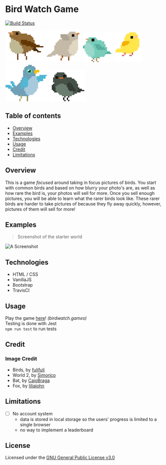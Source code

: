 # Bird Watch Game
[![Build Status](https://travis-ci.org/Alex0Blackwell/focused-bird-watcher-game.svg?branch=master)](https://travis-ci.org/Alex0Blackwell/focused-bird-watcher-game)  

![](css/imgs/brownBird.gif "Pumped!") ![](css/imgs/whiteBird.gif "Woo Bird Game!") ![](css/imgs/blueBird.gif "Take Some Bird Pics!") ![](css/imgs/yellowBird.gif "Bet you can't unlock me!") ![](css/imgs/darkBlueBird.gif "I won't stop dancing!") ![](css/imgs/greenBird.gif "Look at my knees!")

## Table of contents
* [Overview](#overview)
* [Examples](#examples)
* [Technologies](#technologies)
* [Usage](#usage)
* [Credit](#credit)
* [Limitations](#limitations)

## Overview
This is a game *focused* around taking in focus pictures of birds.
You start with common birds and based on how blurry your photo's are, as well as how rare the bird is, your photos will sell for more. Once you sell enough pictures, you will be able to learn what the rarer birds look like. These rarer birds are harder to take pictures of because they fly away quickly, however, pictures of them will sell for more!

## Examples

> Screenshot of the starter world

![A Screenshot](https://alex0blackwell.github.io/img/portfolio/birdWatch.png "Screenshot")

## Technologies
- HTML / CSS
- VanillaJS
- Bootstrap
- TravisCI

## Usage
Play the game [here](https://birdwatch.games/ "Bird Watch Game")! *(birdwatch.games)*  
Testing is done with Jest  
`npm run test` to run tests

## Credit
### Image Credit
- Birds, by [fulifuli](https://fulifuli.tumblr.com/post/165438203610/all-of-the-birbs-check-out-my-society6)
- World 2, by [Simorico](https://www.deviantart.com/simorico/art/Night-City-in-the-Mountains-736964685)
- Bat, by [CaioBraga](https://itch.io/jam/jamuary-second-chances/rate/546859)
- Fox, by [liliajohn](https://picsart.com/en_au/i/sticker-8bit-fox-236120435020212)


## Limitations
- [ ] No account system
  - data is stored in local storage so the users' progress is limited to a single browser
  - no way to implement a leaderboard

## License
Licensed under the [GNU General Public License v3.0](LICENSE)

